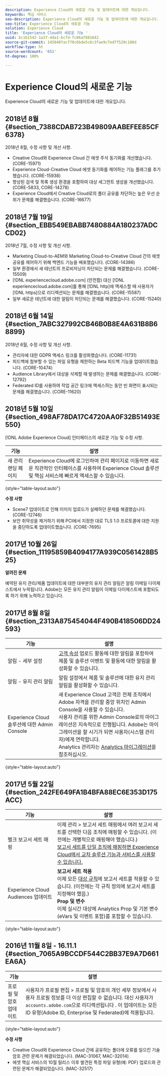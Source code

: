 ```yaml
---
description: Experience Cloud의 새로운 기능 및 업데이트에 대한 개요입니다.
keywords: 핵심 서비스
seo-description: Experience Cloud의 새로운 기능 및 업데이트에 대한 개요입니다.
seo-title: Experience Cloud의 새로운 기능
solution: Experience Cloud
title: 'Experience Cloud의 새로운 기능 '
uuid: bc1b1542-1a37-4da1-bcfd-fc86af881642
source-git-commit: 145040facf70c6bde5c6c3fae9c7ed7f520c188d
workflow-type: ht
source-wordcount: '651'
ht-degree: 100%

---
```



# Experience Cloud의 새로운 기능

Experience Cloud의 새로운 기능 및 업데이트에 대한 개요입니다.

## 2018년 8월 {#section_7388CDAB723B49809AABEFEE85CF6378}

2018년 8월, 수정 사항 및 개선 사항.

* Creative Cloud와 Experience Cloud 간 에셋 주석 동기화를 개선했습니다. (CORE-15971)
* Experience Cloud-Creative Cloud 에셋 동기화를 제어하는 기능 플래그를 추가했습니다. (CORE-15938)
* 향상된 검색 및 목록 생성 환경을 포함하여 대상 세그먼트 생성을 개선했습니다. (CORE-5833, CORE-14278)
* Experience Cloud에서 Creative Cloud로의 폴더 공유를 차단하는 높은 우선 순위가 문제를 해결했습니다. (CORE-16677)

## 2018년 7월 19일 {#section_EBB549EBABB7480884A180237ADCCD02}

2018년 7월, 수정 사항 및 개선 사항.

* Marketing Cloud-to-AEM와 Marketing Cloud-to-Creative Cloud 간의 에셋 공유를 제어하기 위해 백엔드 기능을 배포했습니다. (CORE-14386)
* 일부 환경에서 새 테넌트의 프로비저닝이 차단되는 문제를 해결했습니다. (CORE-15509)
* [!DNL experiencecloud.adobe.com] (안전함) 대신 [!DNL experiencecloud.adobe.com]를 통해 [!DNL http]에 액세스할 때 사용자가 [!DNL https]으로 리디렉션되는 문제를 해결했습니다. (CORE-15587)
* 일부 새로운 테넌트에 대한 알림이 차단되는 문제를 해결했습니다. (CORE-15240)

## 2018년 6월 14일 {#section_7ABC327992CB46B0B8E4A631B8B68899}

2018년 6월, 수정 사항 및 개선 사항.

* 관리자에 대한 GDPR 액세스 링크를 활성화했습니다. (CORE-11731)
* 피드백에 첨부할 수 있는 파일 유형을 제한하는 Beta 피드백 기능을 업데이트했습니다. (CORE-10474)
* Audience Library에서 대상을 삭제할 때 발생하는 문제를 해결했습니다. (CORE-12792)
* Federated ID를 사용하여 작업 공간 링크에 액세스하는 동안 빈 화면이 표시되는 문제를 해결했습니다. (CORE-11620)

## 2018년 5월 10일 {#section_498AF78DA17C4720AA0F32B51493E550}

[!DNL Adobe Experience Cloud] 인터페이스의 새로운 기능 및 수정 사항.

| 기능 | 설명 |
|--- |--- |
| 새 관리 랜딩 페이지 | Experience Cloud에 로그인하여 관리 페이지로 이동하면 새로운 직관적인 인터페이스를 사용하여 Experience Cloud 솔루션 및 핵심 서비스에 빠르게 액세스할 수 있습니다. |

{style=&quot;table-layout:auto&quot;}

**수정 사항**

* Scene7 업데이트로 인해 이미지 업로드가 실패하던 문제를 해결했습니다. (CORE-12746)
* 보안 취약성을 제거하기 위해 PCI에서 지정한 대로 TLS 1.0 프로토콜에 대한 지원을 중단하도록 업데이트했습니다. (CORE-7695)

## 2017년 10월 26일 {#section_11195859B4094177A939C0561428B525}

**알려진 문제**

예약된 유지 관리/제품 업데이트에 대한 대부분의 유지 관리 알림은 알림 이메일 다이제스트에서 누락됩니다. Adobe는 모든 유지 관리 알림이 이메일 다이제스트에 포함되도록 하기 위해 노력하고 있습니다.

## 2017년 8월 8일 {#section_2313A875454044F490B418506DD24593}

| 기능 | 설명 |
|--- |--- |
| 알림 - 세부 설정 | [고객 속성](attributes.md) 업로드 활동에 대한 알림을 포함하여 제품 및 솔루션 이벤트 및 활동에 대한 알림을 활성화할 수 있습니다. |
| 알림 - 유지 관리 알림 | 알림 설정에서 제품 및 솔루션에 대한 유지 관리 알림을 활성화할 수 있습니다. |
| Experience Cloud 솔루션에 대한 Admin Console | 새 Experience Cloud 고객은 전체 조직에서 Adobe 자격을 관리할 중앙 위치인 Admin Console을 사용할 수 있습니다.<br>사용자 관리를 위한 Admin Console로의 마이그레이션은 지속적으로 진행됩니다. Adobe는 마이그레이션을 할 시기가 되면 사용자(시스템 관리자)에게 연락합니다.<br>Analytics 관리자는 [Analytics 마이그레이션](https://experienceleague.adobe.com/docs/analytics/admin/user-product-management/user-management/migrate-users/c-migration-tool.html?lang=ko-KR)을 참조하십시오. |

{style=&quot;table-layout:auto&quot;}

## 2017년 5월 22일 {#section_242FE649FA1B4BFA88EC6E353D175ACC}

| 기능 | 설명 |
|--- |--- |
| 벌크 보고서 세트 매핑 | 이제 관리 > 보고서 세트 매핑에서 여러 보고서 세트를 선택한 다음 조직에 매핑할 수 있습니다. (이전에는 개별적으로 매핑해야 했습니다.)  <br>[보고서 세트를 단일 조직에 매핑하면 Experience Cloud에서 교차 솔루션 기능과 서비스를 사용할 수 있습니다.](core-services.md) |
| Experience Cloud Audiences 업데이트 | **보고서 세트 적용**<br>&#x200B;이제 모든 [대상 규칙](t-audience-create.md)에 보고서 세트를 적용할 수 있습니다. (이전에는 각 규칙 정의에 보고서 세트를 지정해야 했음.) <br>**Prop 및 변수**<br>&#x200B;이제 실시간 대상에 Analytics Prop 및 기본 변수(eVars 및 이벤트 포함)를 포함할 수 있습니다. |

{style=&quot;table-layout:auto&quot;}

## 2016년 11월 8일 - 16.11.1 {#section_7065A9BCCDF544C2BB37E9A7D661EA6A}

| 기능 | 설명 |
|--- |--- |
| 프로필 및 암호 업데이트 | 사용자가 프로필 편집 > 프로필 및 암호의 개인 세부 정보에서 사용자 프로필 정보를 더 이상 편집할 수 없습니다. 대신 사용자가 `accounts.adobe.com`으로 리디렉션됩니다 . 이 업데이트는 모든 ID 유형(Adobe ID, Enterprise 및 Federated)에 적용됩니다. |

{style=&quot;table-layout:auto&quot;}

**수정 사항**

* Creative Cloud와 Experience Cloud 간에 공유하는 폴더에 오류를 일으킨 기술 암호 관련 문제가 해결되었습니다. (MAC-31067, MAC-32014)
* 에셋 핵심 서비스의 10월 릴리스 이후 발견된 특정 파일 유형(예: PDF) 업로드와 관련된 문제가 해결되었습니다. (MAC-32517)
